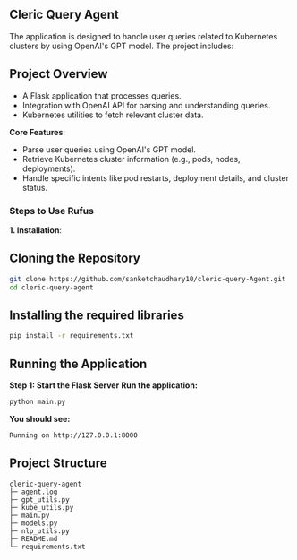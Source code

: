 ## Cleric Query Agent
The application is designed to handle user queries related to Kubernetes clusters by using OpenAI's GPT model. The project includes:

## Project Overview
- A Flask application that processes queries.
- Integration with OpenAI API for parsing and understanding queries.
- Kubernetes utilities to fetch relevant cluster data.


**Core Features**:
- Parse user queries using OpenAI's GPT model.
- Retrieve Kubernetes cluster information (e.g., pods, nodes, deployments).
- Handle specific intents like pod restarts, deployment details, and cluster status.

### Steps to Use Rufus

**1. Installation**:

## Cloning the Repository
```bash
git clone https://github.com/sanketchaudhary10/cleric-query-Agent.git
cd cleric-query-agent
```

## Installing the required libraries
```bash
pip install -r requirements.txt
```
## Running the Application
**Step 1: Start the Flask Server**
**Run the application:**
```bash
python main.py
```

**You should see:**
```bash
Running on http://127.0.0.1:8000
```

## Project Structure
```
cleric-query-agent
├─ agent.log
├─ gpt_utils.py
├─ kube_utils.py
├─ main.py
├─ models.py
├─ nlp_utils.py
├─ README.md
└─ requirements.txt

```

